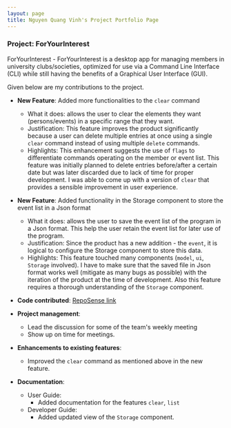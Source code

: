 ```yaml
---
layout: page
title: Nguyen Quang Vinh's Project Portfolio Page
---
```


### Project: ForYourInterest

ForYourInterest - ForYourInterest is a desktop app for managing members in university clubs/societies, optimized for use via a Command Line Interface (CLI) while still having the benefits of a Graphical User Interface (GUI).

Given below are my contributions to the project.

* **New Feature**: Added more functionalities to the `clear` command
    * What it does: allows the user to clear the elements they want (persons/events) in a specific range that they want.
    * Justification: This feature improves the product significantly because a user can delete multiple entries at once using a single `clear` command instead of using multiple `delete` commands.
    * Highlights: This enhancement suggests the use of `flags` to differentiate commands operating on the member or event list. This feature was initially planned to delete entries before/after a certain date but was later discarded due to lack of time for proper development. I was able to come up with a version of `clear` that provides a sensible improvement in user experience.
    
* **New Feature**: Added functionality in the Storage component to store the event list in a Json format
    * What it does: allows the user to save the event list of the program in a Json format. This help the user retain the event list for later use of the program.
    * Justification: Since the product has a new addition - the `event`, it is logical to configure the Storage component to store this data.
    * Highlights: This feature touched many components (`model`, `ui`, `Storage` involved). I have to make sure that the saved file in Json format works well (mitigate as many bugs as possible) with the iteration of the product at the time of development. Also this feature requires a thorough understanding of the `Storage` component.

* **Code contributed**: [RepoSense link](https://nus-cs2103-ay2122s1.github.io/tp-dashboard/?search=T16-4&sort=groupTitle&sortWithin=title&timeframe=commit&mergegroup=&groupSelect=groupByRepos&breakdown=true&checkedFileTypes=docs~functional-code~test-code~other&since=2021-09-17&tabOpen=true&tabType=authorship&zFR=false&tabAuthor=IceWizard4902&tabRepo=AY2122S1-CS2103-T16-4%2Ftp%5Bmaster%5D&authorshipIsMergeGroup=false&authorshipFileTypes=docs~functional-code~test-code&authorshipIsBinaryFileTypeChecked=false)

* **Project management**:
    * Lead the discussion for some of the team's weekly meeting
    * Show up on time for meetings.

* **Enhancements to existing features**:
    * Improved the `clear` command as mentioned above in the new feature.

* **Documentation**:
    * User Guide:
        * Added documentation for the features `clear`, `list`
    * Developer Guide:
        * Added updated view of the `Storage` component.
